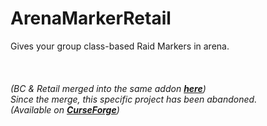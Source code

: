 # ArenaMarkerRetail
Gives your group class-based Raid Markers in arena.
<br>
<br>
<br>
<br>
<i> (BC & Retail merged into the same addon <b><a href="https://github.com/RobbieBendick/ArenaMarker">here</a></b>)</i>
<br>
<i> Since the merge, this specific project has been abandoned. </i>
<br>
<i>(Available on <b><a href="https://www.curseforge.com/wow/addons/arenamarker">CurseForge</a></b>)</i>

